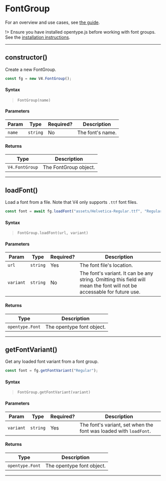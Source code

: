 # FontGroup

For an overview and use cases, see [the guide](/text?id=fonts).

!> Ensure you have installed opentype.js before working with font groups. See the [installation instructions](/installing?id=opentype). 
<hr>

## constructor()

Create a new FontGroup.

```js
const fg = new V4.FontGroup();
```

#### Syntax 

> `FontGroup(name)`

#### Parameters

| Param | Type  | Required?  | Description  |  
|-------|-------|------------|--------------|
| `name`  |  `string`| No  | The font's name. | 

#### Returns

| Type  | Description | 
|-------| -------- |
|  `V4.FontGroup` | The FontGroup object. |
<hr>

## loadFont()

Load a font from a file. Note that V4 only supports `.ttf` font files.

```js
const font = await fg.loadFont("assets/Helvetica-Regular.ttf", "Regular");
```

#### Syntax 

> `FontGroup.loadFont(url, variant)`

#### Parameters

| Param | Type  | Required?  | Description  |  
|-------|-------|------------|--------------|
| `url`  |  `string`| Yes  | The font file's location. | 
| `variant`  |  `string`| No  | The font's variant. It can be any string. Omitting this field will mean the font will not be accessable for future use. | 

#### Returns

| Type  | Description | 
|-------| -------- | 
|  `opentype.Font` | The opentype font object. |
<hr>

## getFontVariant()

Get any loaded font variant from a font group. 

```js
const font = fg.getFontVariant("Regular");
```

#### Syntax 

> `FontGroup.getFontVariant(variant)`

#### Parameters

| Param | Type  | Required?  | Description  |  
|-------|-------|------------|--------------|
| `variant`  |  `string`| Yes  | The font's variant, set when the font was loaded with `loadFont`. | 

#### Returns

| Type  | Description | 
|-------| -------- | 
|  `opentype.Font` | The opentype font object. |
<hr>



